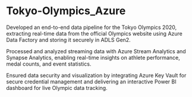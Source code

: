 # Tokyo-Olympics_Azure

Developed an end-to-end data pipeline for the Tokyo Olympics 2020, extracting real-time data from the official Olympics website using Azure Data Factory and storing it securely in ADLS Gen2.

Processed and analyzed streaming data with Azure Stream Analytics and Synapse Analytics, enabling real-time insights on athlete performance, medal counts, and event statistics.

Ensured data security and visualization by integrating Azure Key Vault for secure credential management and delivering an interactive Power BI dashboard for live Olympic data tracking.
